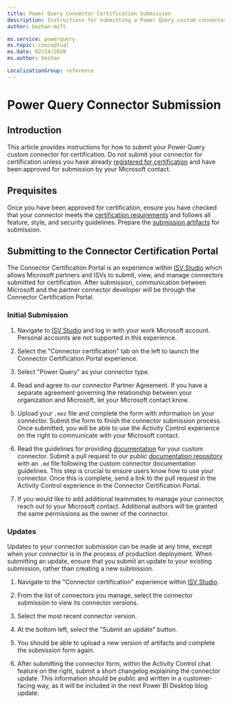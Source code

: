 ```yaml
---
title: Power Query Connector Certification Submission
description: Instructions for submitting a Power Query custom connector for certification.
author: bezhan-msft

ms.service: powerquery
ms.topic: conceptual
ms.date: 02/24/2020
ms.author: bezhan

LocalizationGroup: reference
---
```


# Power Query Connector Submission

## Introduction

This article provides instructions for how to submit your Power Query custom connector for certification. Do not submit your connector for certification unless you have already [registered for certification](https://docs.microsoft.com/power-query/connectorcertification#registering-for-certification) and have been approved for submission by your Microsoft contact.

## Prequisites

Once you have been approved for certification, ensure you have checked that your connector meets the [certification requirements](https://docs.microsoft.com/power-query/connectorcertification#certification-requirements) and follows all feature, style, and security guidelines. Prepare the [submission artifacts](https://docs.microsoft.com/power-query/connectorcertification#certification-requirements) for submission.

## Submitting to the Connector Certification Portal

The Connector Certification Portal is an experience within [ISV Studio](https://aka.ms/ISVStudio) which allows Microsoft partners and ISVs to submit, view, and manage connectors submitted for certification. After submission, communication between Microsoft and the partner connector developer will be through the Connector Certification Portal.

### Initial Submission

1. Navigate to [ISV Studio](https://aka.ms/ISVStudio) and log in with your work Microsoft account. Personal accounts are not supported in this experience.

2. Select the "Connector certification" tab on the left to launch the Connector Certification Portal experience.

3. Select "Power Query" as your connector type.

4. Read and agree to our connector Partner Agreement. If you have a separate agreement governing the relationship between your organization and Microsoft, let your Microsoft contact know.

5. Upload your `.mez` file and complete the form with information on your connector. Submit the form to finish the connector submission process. Once submitted, you will be able to use the Activity Control experience on the right to communicate with your Microsoft contact. 

6. Read the guidelines for providing [documentation](https://docs.microsoft.com/power-query/providing-user-documentation) for your custom connector. Submit a pull request to our public [documentation repository](https://github.com/MicrosoftDocs/powerquery-docs/tree/master/powerquery-docs/Connectors) with an `.md` file following the custom connector documentation guidelines. This step is crucial to ensure users know how to use your connector. Once this is complete, send a link to the pull request in the Activity Control experience in the Connector Certification Portal. 

7. If you would like to add additional teammates to manage your connector, reach out to your Microsoft contact. Additional authors will be granted the same permissions as the owner of the connector. 

### Updates

Updates to your connector submission can be made at any time, except when your connector is in the process of production deployment. When submitting an update, ensure that you submit an update to your existing submission, rather than creating a new submission.

1. Navigate to the "Connector certification" experience within [ISV Studio](https://aka.ms/ISVStudio).

2. From the list of connectors you manage, select the connector submission to view its connector versions.

3. Select the most recent connector version.

4. At the bottom left, select the "Submit an update" button. 

5. You should be able to upload a new version of artifacts and complete the submission form again.

6. After submitting the connector form, within the Activity Control chat feature on the right, submit a short changelog explaining the connector update. This information should be public and written in a customer-facing way, as it will be included in the next Power BI Desktop blog update. 


